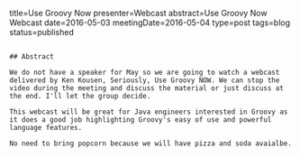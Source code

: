 title=Use Groovy Now
presenter=Webcast
abstract=Use Groovy Now Webcast
date=2016-05-03
meetingDate=2016-05-04
type=post
tags=blog
status=published
~~~~~~

## Abstract 

We do not have a speaker for May so we are going to watch a webcast delivered by Ken Kousen, Seriously, Use Groovy NOW. We can stop the video during the meeting and discuss the material or just discuss at the end. I'll let the group decide.

This webcast will be great for Java engineers interested in Groovy as it does a good job highlighting Groovy's easy of use and powerful language features.

No need to bring popcorn because we will have pizza and soda avaialbe.

